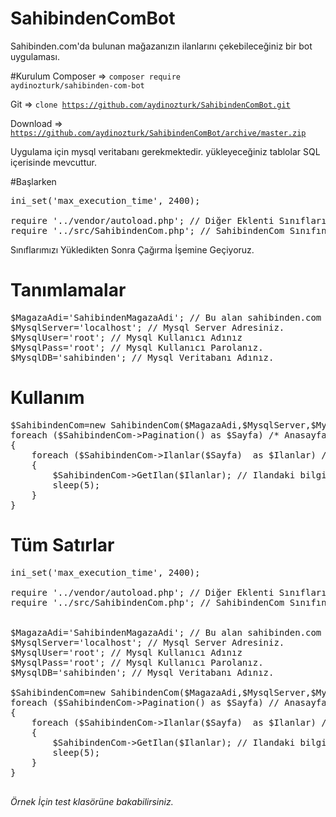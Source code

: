 # SahibindenComBot
Sahibinden.com'da bulunan mağazanızın ilanlarını çekebileceğiniz bir bot uygulaması.

#Kurulum
Composer => <code>composer require aydinozturk/sahibinden-com-bot</code>

Git => <code>clone https://github.com/aydinozturk/SahibindenComBot.git</code>

Download => <code>https://github.com/aydinozturk/SahibindenComBot/archive/master.zip</code>


Uygulama için mysql veritabanı gerekmektedir. yükleyeceğiniz tablolar SQL içerisinde mevcuttur.

#Başlarken
<pre>
ini_set('max_execution_time', 2400);

require '../vendor/autoload.php'; // Diğer Eklenti Sınıflarımızı Yüklüyoruz.
require '../src/SahibindenCom.php'; // SahibindenCom Sınıfını Yüklüyoruz.
</pre>

Sınıflarımızı Yükledikten Sonra Çağırma İşemine Geçiyoruz.

# Tanımlamalar

<pre>
$MagazaAdi='SahibindenMagazaAdi'; // Bu alan sahibinden.com un vermiş olduğu subdomain  adıdır.
$MysqlServer='localhost'; // Mysql Server Adresiniz.
$MysqlUser='root'; // Mysql Kullanıcı Adınız
$MysqlPass='root'; // Mysql Kullanıcı Parolanız.
$MysqlDB='sahibinden'; // Mysql Veritabanı Adınız.
</pre>

# Kullanım

<pre>
$SahibindenCom=new SahibindenCom($MagazaAdi,$MysqlServer,$MysqlUser,$MysqlPass,$MysqlDB);
foreach ($SahibindenCom->Pagination() as $Sayfa) /* Anasayfasındaki tüm ilan sayfalarını alıyoruz*/
{
    foreach ($SahibindenCom->Ilanlar($Sayfa)  as $Ilanlar) /* Geçerli Sayfadaki İlan listesini alıyoruz*/
    { 
        $SahibindenCom->GetIlan($Ilanlar); // Ilandaki bilgileri veritabanımıza çekiyoruz.
        sleep(5); 
    }
}
</pre>


# Tüm Satırlar

<pre>
ini_set('max_execution_time', 2400);

require '../vendor/autoload.php'; // Diğer Eklenti Sınıflarımızı Yüklüyoruz.
require '../src/SahibindenCom.php'; // SahibindenCom Sınıfını Yüklüyoruz.


$MagazaAdi='SahibindenMagazaAdi'; // Bu alan sahibinden.com un vermiş olduğu subdomain  adıdır. örn: SahibindenMagazaAdi.sahibinden.com
$MysqlServer='localhost'; // Mysql Server Adresiniz.
$MysqlUser='root'; // Mysql Kullanıcı Adınız
$MysqlPass='root'; // Mysql Kullanıcı Parolanız.
$MysqlDB='sahibinden'; // Mysql Veritabanı Adınız.

$SahibindenCom=new SahibindenCom($MagazaAdi,$MysqlServer,$MysqlUser,$MysqlPass,$MysqlDB);
foreach ($SahibindenCom->Pagination() as $Sayfa) // Anasayfasındaki tüm ilan sayfalarını alıyoruz
{
    foreach ($SahibindenCom->Ilanlar($Sayfa)  as $Ilanlar) // Geçerli Sayfadaki İlan listesini alıyoruz
    { 
        $SahibindenCom->GetIlan($Ilanlar); // Ilandaki bilgileri veritabanımıza çekiyoruz.
        sleep(5); 
    }
}

</pre>

<i>Örnek İçin test klasörüne bakabilirsiniz.</i>

